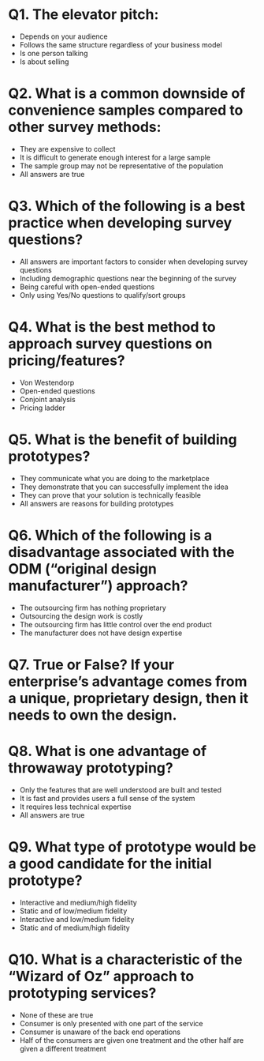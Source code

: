 # Q1. The elevator pitch:
- Depends on your audience
- Follows the same structure regardless of your business model
- Is one person talking
- Is about selling

# Q2. What is a common downside of convenience samples compared to other survey methods:
- They are expensive to collect
- It is difficult to generate enough interest for a large sample
- The sample group may not be representative of the population
- All answers are true

# Q3. Which of the following is a best practice when developing survey questions?
- All answers are important factors to consider when developing survey questions
- Including demographic questions near the beginning of the survey
- Being careful with open-ended questions
- Only using Yes/No questions to qualify/sort groups

# Q4. What is the best method to approach survey questions on pricing/features?
- Von Westendorp
- Open-ended questions
- Conjoint analysis
- Pricing ladder

# Q5. What is the benefit of building prototypes?
- They communicate what you are doing to the marketplace
- They demonstrate that you can successfully implement the idea
- They can prove that your solution is technically feasible
- All answers are reasons for building prototypes

# Q6. Which of the following is a disadvantage associated with the ODM (“original design manufacturer”) approach?
- The outsourcing firm has nothing proprietary
- Outsourcing the design work is costly
- The outsourcing firm has little control over the end product
- The manufacturer does not have design expertise

# Q7. True or False? If your enterprise’s advantage comes from a unique, proprietary design, then it needs to own the design.

# Q8. What is one advantage of throwaway prototyping?
- Only the features that are well understood are built and tested
- It is fast and provides users a full sense of the system
- It requires less technical expertise
- All answers are true

# Q9. What type of prototype would be a good candidate for the initial prototype?
- Interactive and medium/high fidelity
- Static and of low/medium fidelity
- Interactive and low/medium fidelity
- Static and of medium/high fidelity

# Q10. What is a characteristic of the “Wizard of Oz” approach to prototyping services?
- None of these are true
- Consumer is only presented with one part of the service
- Consumer is unaware of the back end operations
- Half of the consumers are given one treatment and the other half are given a different treatment
